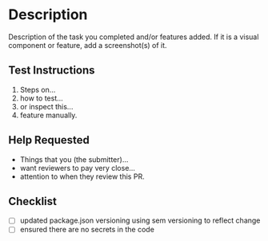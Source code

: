 # Description

Description of the task you completed and/or features added. If it is a visual component or feature,
add a screenshot(s) of it.

## Test Instructions

1. Steps on...
2. how to test...
3. or inspect this...
4. feature manually.

## Help Requested

- Things that you (the submitter)...
- want reviewers to pay very close...
- attention to when they review this PR.

## Checklist

- [ ] updated package.json versioning using sem versioning to reflect change
- [ ] ensured there are no secrets in the code
